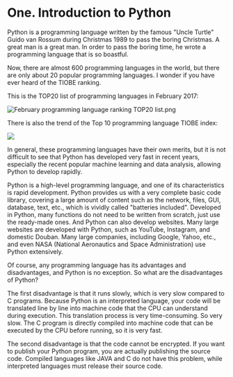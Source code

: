 # One. Introduction to Python #

Python is a programming language written by the famous "Uncle Turtle" Guido van Rossum during Christmas 1989 to pass the boring Christmas. A great man is a great man. In order to pass the boring time, he wrote a programming language that is so boastful.

Now, there are almost 600 programming languages ​​in the world, but there are only about 20 popular programming languages. I wonder if you have ever heard of the TIOBE ranking.

This is the TOP20 list of programming languages ​​in February 2017:

![February programming language ranking TOP20 list.png](http://twowaterimage.oss-cn-beijing.aliyuncs.com/2019-07-22-080118.jpg)

There is also the trend of the Top 10 programming language TIOBE index:

![](http://twowaterimage.oss-cn-beijing.aliyuncs.com/2019-07-22-080145.jpg)

In general, these programming languages ​​have their own merits, but it is not difficult to see that Python has developed very fast in recent years, especially the recent popular machine learning and data analysis, allowing Python to develop rapidly.

Python is a high-level programming language, and one of its characteristics is rapid development. Python provides us with a very complete basic code library, covering a large amount of content such as the network, files, GUI, database, text, etc., which is vividly called "batteries included". Developed in Python, many functions do not need to be written from scratch, just use the ready-made ones. And Python can also develop websites. Many large websites are developed with Python, such as YouTube, Instagram, and domestic Douban. Many large companies, including Google, Yahoo, etc., and even NASA (National Aeronautics and Space Administration) use Python extensively.

Of course, any programming language has its advantages and disadvantages, and Python is no exception. So what are the disadvantages of Python?

The first disadvantage is that it runs slowly, which is very slow compared to C programs. Because Python is an interpreted language, your code will be translated line by line into machine code that the CPU can understand during execution. This translation process is very time-consuming. So very slow. The C program is directly compiled into machine code that can be executed by the CPU before running, so it is very fast.

The second disadvantage is that the code cannot be encrypted. If you want to publish your Python program, you are actually publishing the source code. Compiled languages ​​like JAVA and C do not have this problem, while interpreted languages ​​must release their source code.


